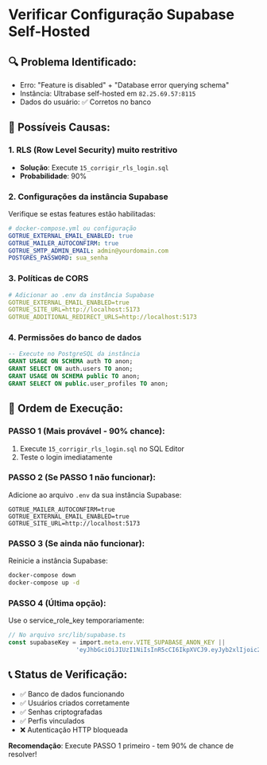 # Verificar Configuração Supabase Self-Hosted

## 🔍 Problema Identificado:
- Erro: "Feature is disabled" + "Database error querying schema"
- Instância: Ultrabase self-hosted em `82.25.69.57:8115`
- Dados do usuário: ✅ Corretos no banco

## 🚨 Possíveis Causas:

### 1. **RLS (Row Level Security) muito restritivo**
- **Solução**: Execute `15_corrigir_rls_login.sql`
- **Probabilidade**: 90%

### 2. **Configurações da instância Supabase**
Verifique se estas features estão habilitadas:

```yaml
# docker-compose.yml ou configuração
GOTRUE_EXTERNAL_EMAIL_ENABLED: true
GOTRUE_MAILER_AUTOCONFIRM: true
GOTRUE_SMTP_ADMIN_EMAIL: admin@yourdomain.com
POSTGRES_PASSWORD: sua_senha
```

### 3. **Políticas de CORS**
```yaml
# Adicionar ao .env da instância Supabase
GOTRUE_EXTERNAL_EMAIL_ENABLED=true
GOTRUE_SITE_URL=http://localhost:5173
GOTRUE_ADDITIONAL_REDIRECT_URLS=http://localhost:5173
```

### 4. **Permissões do banco de dados**
```sql
-- Execute no PostgreSQL da instância
GRANT USAGE ON SCHEMA auth TO anon;
GRANT SELECT ON auth.users TO anon;
GRANT USAGE ON SCHEMA public TO anon;
GRANT SELECT ON public.user_profiles TO anon;
```

## 🎯 **Ordem de Execução:**

### **PASSO 1** (Mais provável - 90% chance):
1. Execute `15_corrigir_rls_login.sql` no SQL Editor
2. Teste o login imediatamente

### **PASSO 2** (Se PASSO 1 não funcionar):
Adicione ao arquivo `.env` da sua instância Supabase:
```env
GOTRUE_MAILER_AUTOCONFIRM=true
GOTRUE_EXTERNAL_EMAIL_ENABLED=true
GOTRUE_SITE_URL=http://localhost:5173
```

### **PASSO 3** (Se ainda não funcionar):
Reinicie a instância Supabase:
```bash
docker-compose down
docker-compose up -d
```

### **PASSO 4** (Última opção):
Use o service_role_key temporariamente:
```typescript
// No arquivo src/lib/supabase.ts
const supabaseKey = import.meta.env.VITE_SUPABASE_ANON_KEY || 
                   'eyJhbGciOiJIUzI1NiIsInR5cCI6IkpXVCJ9.eyJyb2xlIjoic2VydmljZV9yb2xlIiwiaXNzIjoic3VwYWJhc2UtaW5zdGFuY2UtbWFuYWdlciIsImlhdCI6MTc1MzU2NDMxMywiZXhwIjoxNzg1MTAwMzEzfQ.rgC744uR7HakYGvj2la_U0pr-mIW_Q2ZY2Px-tEQfNU'
```

## 📞 **Status de Verificação:**
- ✅ Banco de dados funcionando
- ✅ Usuários criados corretamente  
- ✅ Senhas criptografadas
- ✅ Perfis vinculados
- ❌ Autenticação HTTP bloqueada

**Recomendação**: Execute PASSO 1 primeiro - tem 90% de chance de resolver!